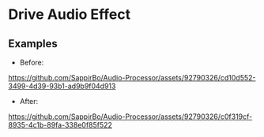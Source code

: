 # Drive Audio Effect

## Examples
* Before:

https://github.com/SappirBo/Audio-Processor/assets/92790326/cd10d552-3499-4d39-93b1-ad9b9f04d913

* After:

https://github.com/SappirBo/Audio-Processor/assets/92790326/c0f319cf-8935-4c1b-89fa-338e0f85f522

